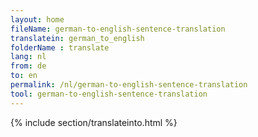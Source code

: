 ```yaml
---
layout: home
fileName: german-to-english-sentence-translation
translatein: german_to_english
folderName : translate
lang: nl
from: de
to: en
permalink: /nl/german-to-english-sentence-translation
tool: german-to-english-sentence-translation
---
```

{% include section/translateinto.html %}